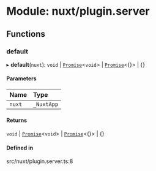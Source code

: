 # Module: nuxt/plugin.server

## Functions

### <a id="default" name="default"></a> default

▸ **default**(`nuxt`): `void` \| [`Promise`]( https://developer.mozilla.org/en-US/docs/Web/JavaScript/Reference/Global_Objects/Promise )\<`void`\> \| [`Promise`]( https://developer.mozilla.org/en-US/docs/Web/JavaScript/Reference/Global_Objects/Promise )\<{}\> \| {}

#### Parameters

| Name | Type |
| :------ | :------ |
| `nuxt` | `_NuxtApp` |

#### Returns

`void` \| [`Promise`]( https://developer.mozilla.org/en-US/docs/Web/JavaScript/Reference/Global_Objects/Promise )\<`void`\> \| [`Promise`]( https://developer.mozilla.org/en-US/docs/Web/JavaScript/Reference/Global_Objects/Promise )\<{}\> \| {}

#### Defined in

src/nuxt/plugin.server.ts:8
